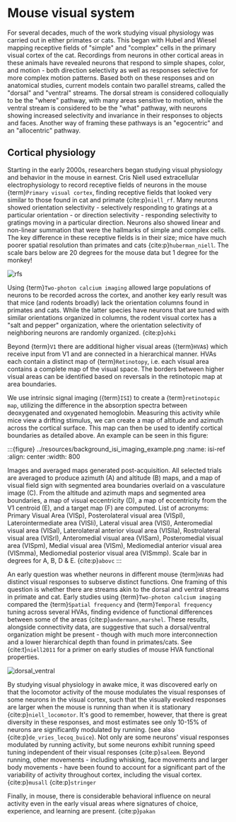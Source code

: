 # Mouse visual system

For several decades, much of the work studying visual physiology was carried out
in either primates or cats. This began with Hubel and Wiesel mapping receptive
fields of "simple" and "complex" cells in the primary visual cortex of the cat.
Recordings from neurons in other cortical areas in these animals have revealed
neurons that respond to simple shapes, color, and motion - both direction
selectivity as well as responses selective for more complex motion patterns.
Based both on these responses and on anatomical studies, current models contain
two parallel streams, called the "dorsal" and "ventral" streams. The dorsal stream is
considered colloquially to be the "where" pathway, with many areas sensitive to
motion, while the ventral stream is considered to be the "what" pathway, with
neurons showing increased selectivity and invariance in their responses to
objects and faces. Another way of framing these pathways is an "egocentric" and
an "allocentric" pathway.

## Cortical physiology

Starting in the early 2000s, researchers began studying visual physiology and
behavior in the mouse in earnest. Cris Niell used extracellular
electrophysiology to record receptive fields of neurons in the mouse
{term}`Primary visual cortex`, finding receptive fields that looked very similar
to those found in cat and primate {cite:p}`niell_rf`. Many neurons showed
orientation selectivity - selectively responding to gratings at a particular
orientation - or direction selectivity - responding selectivity to gratings
moving in a particular direction. Neurons also showed linear and non-linear
summation that were the hallmarks of simple and complex cells. The key
difference in these receptive fields is in their size; mice have much poorer
spatial resolution than primates and cats {cite:p}`huberman_niell`. The scale
bars below are 20 degrees for the mouse data but 1 degree for the monkey!

![rfs](/resources/NiellHubermann_RFs.png)

Using {term}`Two-photon calcium imaging` allowed large populations of neurons to
be recorded across the cortex, and another key early result was that mice (and
rodents broadly) lack the orientation columns found in primates and cats. While
the latter species have neurons that are tuned with similar orientations
organized in columns, the rodent visual cortex has a "salt and pepper"
organization, where the orientation selectivity of neighboring neurons are
randomly organized. {cite:p}`ohki`

Beyond {term}`V1` there are additional higher visual areas ({term}`HVA`s)
which receive input from V1 and are connected in a hierarchical manner. HVAs
each contain a distinct map of {term}`Retinotopy`, i.e. each visual
area contains a complete map of the visual space. The borders between higher visual 
areas can be identified based on reversals in the retinotopic map at area boundaries.

We use intrinsic signal imaging ({term}`ISI`) to create a {term}`retinotopic map`, utilizing
the difference in the absorption spectra between deoxygenated and
oxygenated hemoglobin. Measuring this activity while mice view a drifting stimulus,
we can create a map of altitude and azimuth across the cortical surface. This map
can then be used to identify cortical boundaries as detailed above. An example
can be seen in this figure:

:::{figure}  ../resources/background_isi_imaging_example.png
:name: isi-ref
:align: center
:width: 800

Images and averaged maps generated post-acquisition. All selected trials are averaged to produce azimuth (A) and altitude (B) maps, and a map of visual field sign with segmented area boundaries overlaid on a vasculature image (C). From the altitude and azimuth maps and segmented area boundaries, a map of visual eccentricity (D), a map of eccentricity from the V1 centroid (E), and a target map (F) are computed. List of acronyms: Primary Visual Area (VISp), Posterolateral visual area (VISpl), Laterointermediate area (VISli), Lateral visual area (VISl), Anteromedial visual area (VISal), Laterolateral anterior visual area (VISlla), Rostrolateral visual area (VISrl), Anteromedial visual area (VISam), Posteromedial visual area (VISpm), Medial visual area (VISm), Mediomedial anterior visual area (VISmma), Mediomedial posterior visual area (VISmmp). Scale bar in degrees for A, B, D & E. {cite:p}`abovc`
:::

An early question was whether neurons in different mouse {term}`HVA`s had distinct
visual responses to subserve distinct functions. One framing of this question is
whether there are streams akin to the dorsal and ventral streams in primate and
cat. Early studies using {term}`Two-photon calcium imaging` compared the
{term}`Spatial frequency` and {term}`Temporal frequency` tuning across several
HVAs, finding evidence of functional differences between some of the areas
{cite:p}`andermann,marshel`. These results, alongside connectivity data, are
suggestive that such a dorsal/ventral organization might be present - though
with much more interconnection and a lower hierarchical depth than found in
primates/cats. See {cite:t}`niell2011` for a primer on early studies of mouse
HVA functional properties.

![dorsal_ventral](/resources/Niell_visual_hierarchy.png)

By studying visual physiology in awake mice, it was discovered early on that the
locomotor activity of the mouse modulates the visual responses of some neurons
in the visual cortex, such that the visually evoked responses are larger when
the mouse is running than when it is stationary {cite:p}`niell_locomotor`. It's
good to remember, however, that there is great diversity in these responses, and
most estimates see only 10-15% of neurons are significantly modulated by
running. (see also {cite:p}`de_vries_lecoq_buice`). Not only are some neurons'
visual responses modulated by running activity, but some neurons exhibit running
speed tuning independent of their visual responses {cite:p}`saleem`. Beyond
running, other movements - including whisking, face movements and larger body
movements - have been found to account for a significant part of the variability
of activity throughout cortex, including the visual cortex. {cite:p}`musall`
{cite:p}`stringer`

Finally, in mouse, there is considerable behavioral influence on neural activity
even in the early visual areas where signatures of choice, experience, and
learning are present. {cite:p}`pakan`

